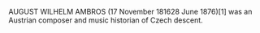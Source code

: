 AUGUST WILHELM AMBROS (17 November 181628 June 1876)[1] was an Austrian composer and music historian of Czech descent.
